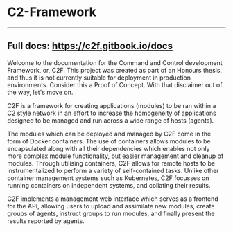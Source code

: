 # C2-Framework
------------
## Full docs: https://c2f.gitbook.io/docs

Welcome to the documentation for the Command and Control development Framework, or, C2F. This project was created as part of an Honours thesis, and thus it is not currently suitable for deployment in production environments. Consider this a Proof of Concept. With that disclaimer out of the way, let's move on.

C2F is a framework for creating applications (modules) to be ran within a C2 style network in an effort to increase the homogeneity of applications designed to be managed and run across a wide range of hosts (agents). 

The modules which can be deployed and managed by C2F come in the form of Docker containers. The use of containers allows modules to be encapsulated along with all their dependencies which enables not only more complex module functionality, but easier management and cleanup of modules. Through utilising containers, C2F allows for remote hosts to be instrumentalized to perform a variety of self-contained tasks. Unlike other container management systems such as Kubernetes, C2F focusses on running containers on independent systems, and collating their results.

C2F implements a management web interface which serves as a frontend for the API, allowing users to upload and assimilate new modules, create groups of agents, instruct groups to run modules, and finally present the results reported by agents. 
